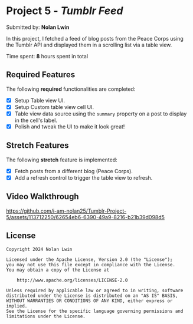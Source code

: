 # Project 5 - *Tumblr Feed*

Submitted by: **Nolan Lwin**

In this project, I fetched a feed of blog posts from the Peace Corps using the Tumblr API and displayed them in a scrolling list via a table view.

Time spent: **8** hours spent in total

## Required Features

The following **required** functionalities are completed:

- [x] Setup Table view UI.
- [x] Setup Custom table view cell UI.
- [x] Table view data source using the ```summary``` property on a post to display in the cell's label.
- [x] Polish and tweak the UI to make it look great!

## Stretch Features

The following **stretch** feature is implemented:

- [x] Fetch posts from a different blog (Peace Corps).
- [x] Add a refresh control to trigger the table view to refresh.

## Video Walkthrough

https://github.com/i-am-nolan25/Tumblr-Project-5/assets/113712250/62654eb6-6390-49a9-8216-b21b39d098d5

## License

    Copyright 2024 Nolan Lwin

    Licensed under the Apache License, Version 2.0 (the "License");
    you may not use this file except in compliance with the License.
    You may obtain a copy of the License at

        http://www.apache.org/licenses/LICENSE-2.0

    Unless required by applicable law or agreed to in writing, software
    distributed under the License is distributed on an "AS IS" BASIS,
    WITHOUT WARRANTIES OR CONDITIONS OF ANY KIND, either express or implied.
    See the License for the specific language governing permissions and
    limitations under the License.
